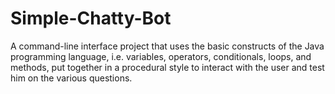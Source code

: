 # Simple-Chatty-Bot
 A command-line interface project that uses the basic constructs of the Java programming language, i.e. variables, operators, conditionals, loops, and methods, put together in a procedural style to interact with the user and test him on the various questions.
